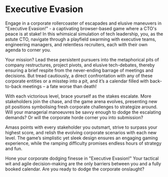 # Executive Evasion
Engage in a corporate rollercoaster of escapades and elusive maneuvers in "Executive Evasion!" - a captivating browser-based game where a CTO's peace is at stake! In this whimsical simulation of tech leadership, you, as the astute CTO, navigate through a playfield swarming with executive teams, engineering managers, and relentless recruiters, each with their own agenda to corner you.

Your mission? Lead these persistent pursuers into the metaphorical pits of company restructures, project pivots, and elusive tech-debates, thereby ensuring a brief respite from the never-ending barrage of meetings and decisions. But tread cautiously, a direct confrontation with any of these corporate entities or a misstep into a pit, and it’s a calendar filled with back-to-back meetings – a fate worse than death!

With each victorious level, brace yourself as the stakes escalate. More stakeholders join the chase, and the game arena evolves, presenting new pit positions symbolising fresh corporate challenges to strategize around. Will your managerial manoeuvres be savvy enough to dodge the escalating demands? Or will the corporate horde corner you into submission?

Amass points with every stakeholder you outsmart, strive to surpass your highest score, and relish the evolving corporate scenarios with each new level. The game’s simplistic yet sleek design ensures an engaging gaming experience, while the ramping difficulty promises endless hours of strategy and fun.

Hone your corporate dodging finesse in "Executive Evasion!" Your tactical wit and agile decision-making are the only barriers between you and a fully booked calendar. Are you ready to dodge the corporate onslaught?
